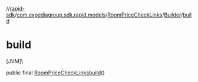 //[rapid-sdk](../../../../index.md)/[com.expediagroup.sdk.rapid.models](../../index.md)/[RoomPriceCheckLinks](../index.md)/[Builder](index.md)/[build](build.md)

# build

[JVM]\

public final [RoomPriceCheckLinks](../index.md)[build](build.md)()
